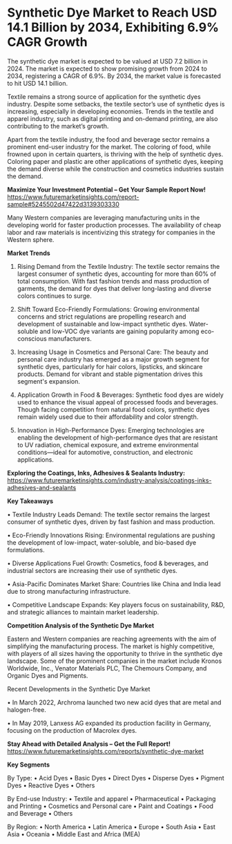 # Synthetic Dye Market to Reach USD 14.1 Billion by 2034, Exhibiting 6.9% CAGR Growth

The synthetic dye market is expected to be valued at USD 7.2 billion in 2024. The market is expected to show promising growth from 2024 to 2034, registering a CAGR of 6.9%. By 2034, the market value is forecasted to hit USD 14.1 billion.

Textile remains a strong source of application for the synthetic dyes industry. Despite some setbacks, the textile sector’s use of synthetic dyes is increasing, especially in developing economies. Trends in the textile and apparel industry, such as digital printing and on-demand printing, are also contributing to the market’s growth.

Apart from the textile industry, the food and beverage sector remains a prominent end-user industry for the market. The coloring of food, while frowned upon in certain quarters, is thriving with the help of synthetic dyes. Coloring paper and plastic are other applications of synthetic dyes, keeping the demand diverse while the construction and cosmetics industries sustain the demand.

**Maximize Your Investment Potential – Get Your Sample Report Now!** https://www.futuremarketinsights.com/report-sample#5245502d47422d3139303330

Many Western companies are leveraging manufacturing units in the developing world for faster production processes. The availability of cheap labor and raw materials is incentivizing this strategy for companies in the Western sphere.

**Market Trends**

1. Rising Demand from the Textile Industry: The textile sector remains the largest consumer of synthetic dyes, accounting for more than 60% of total consumption. With fast fashion trends and mass production of garments, the demand for dyes that deliver long-lasting and diverse colors continues to surge.

2. Shift Toward Eco-Friendly Formulations: Growing environmental concerns and strict regulations are propelling research and development of sustainable and low-impact synthetic dyes. Water-soluble and low-VOC dye variants are gaining popularity among eco-conscious manufacturers.

3. Increasing Usage in Cosmetics and Personal Care: The beauty and personal care industry has emerged as a major growth segment for synthetic dyes, particularly for hair colors, lipsticks, and skincare products. Demand for vibrant and stable pigmentation drives this segment's expansion.

4. Application Growth in Food & Beverages: Synthetic food dyes are widely used to enhance the visual appeal of processed foods and beverages. Though facing competition from natural food colors, synthetic dyes remain widely used due to their affordability and color strength.

5. Innovation in High-Performance Dyes: Emerging technologies are enabling the development of high-performance dyes that are resistant to UV radiation, chemical exposure, and extreme environmental conditions—ideal for automotive, construction, and electronic applications.

**Exploring the Coatings, Inks, Adhesives & Sealants Industry:** https://www.futuremarketinsights.com/industry-analysis/coatings-inks-adhesives-and-sealants

**Key Takeaways**

•	Textile Industry Leads Demand: The textile sector remains the largest consumer of synthetic dyes, driven by fast fashion and mass production.

•	Eco-Friendly Innovations Rising: Environmental regulations are pushing the development of low-impact, water-soluble, and bio-based dye formulations.

•	Diverse Applications Fuel Growth: Cosmetics, food & beverages, and industrial sectors are increasing their use of synthetic dyes.

•	Asia-Pacific Dominates Market Share: Countries like China and India lead due to strong manufacturing infrastructure.

•	Competitive Landscape Expands: Key players focus on sustainability, R&D, and strategic alliances to maintain market leadership.

**Competition Analysis of the Synthetic Dye Market**

Eastern and Western companies are reaching agreements with the aim of simplifying the manufacturing process. The market is highly competitive, with players of all sizes having the opportunity to thrive in the synthetic dye landscape. Some of the prominent companies in the market include Kronos Worldwide, Inc., Venator Materials PLC, The Chemours Company, and Organic Dyes and Pigments.

Recent Developments in the Synthetic Dye Market

•	In March 2022, Archroma launched two new acid dyes that are metal and halogen-free.

•	In May 2019, Lanxess AG expanded its production facility in Germany, focusing on the production of Macrolex dyes.

**Stay Ahead with Detailed Analysis – Get the Full Report!** https://www.futuremarketinsights.com/reports/synthetic-dye-market

**Key Segments**

By Type:
•	Acid Dyes
•	Basic Dyes
•	Direct Dyes
•	Disperse Dyes
•	Pigment Dyes
•	Reactive Dyes
•	Others

By End-use Industry:
•	Textile and apparel
•	Pharmaceutical
•	Packaging and Printing
•	Cosmetics and Personal care
•	Paint and Coatings
•	Food and Beverage
•	Others

By Region:
•	North America
•	Latin America
•	Europe
•	South Asia
•	East Asia
•	Oceania
•	Middle East and Africa (MEA)

